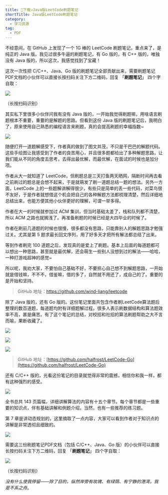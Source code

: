 ```yaml
---
title: 👏下载→Java版LeetCode刷题笔记
shortTitle: Java版LeetCode刷题笔记
category:
  - 学习资源
tag:
  - PDF
---
```


不经意间，在 GitHub 上发现了一个 1G 棒的 LeetCode 刷题笔记，重点来了，是纯正的 Java 版。我见过很多牛逼的刷题笔记，有 Go 版的，有 C++ 版的，唯独没有 Java 版的，所以这次，我感觉找到了宝藏！

这次一次性把 C/C++、Java、Go 版的刷题笔记全部贡献出来，需要刷题笔记PDF文档的小伙伴可以直接长按扫码关注下方二维码，回复 「**刷题笔记**」 四个字自取：

![](http://cdn.tobebetterjavaer.com/tobebetterjavaer/images/nice-article/weixin-mozdsdzfjavableetcodetxxk-b3b2ca43-ec59-48f0-8db6-c38a7bcb28f4.jpg)

（长按扫码识别）

其实私下里很多小伙伴问我有没有 Java 版的，一开始我觉得刷题嘛，用啥语言刷题根本不重要，重要的是解题的思路。但看到这份 Java 版的刷题笔记后，我明白了，原来使用自己熟悉的编程语言来刷题，真的会提高刷题的幸福指数~

![](http://cdn.tobebetterjavaer.com/tobebetterjavaer/images/nice-article/weixin-mozdsdzfjavableetcodetxxk-d82cdb3f-8181-495a-89ea-2a433dfada0e.jpg)

随便打开一道题解感受下，作者真的做到了图文并茂，不只是干巴巴的解题代码。这些手绘图让我感受到了作者的良苦用心，并且很多题都给出了多种解题思路，让我们能从不同的角度去思考，去得出最优解，而最优解，在面试的时候也是加分项。

作者从大一就知道了 LeetCode，但刷题总是三天打鱼两天晒网，隔断时间再去看之前刷过的题总是会想不起来，于是就萌发了刷一道题总结一题的想法。另外一方面，LeetCode 上的一些题解讲解得很少，有些只是简单的丢一些代码，对菜鸟很不友好，于是作者就想借这个机会把自己的各种解题方法都梳理清楚，然后详细地总结出来，也能方便其他小伙伴更好的理解，可谓一举多得。

作者在大一的时候就参加过 ACM 集训，但当时基础太差了，栈和队列都不清楚，所以 ACM 之路也就搁浅了。再准备刷题的时候已经是大四毕业的时候了。

作者在刷前几道题的时候也很慢，很多都没有思路，只能靠别人的解题思路才勉强过关。尤其是第 5 题求最长回文序列，用了好多天才把所有解法都总结了出来。

等到作者刷完 100 道题之后，发现真的是爱上了刷题。基本上后面的每道题都可以想出一种思路，甚至就是最优解，还会萌生一些别人没想到过的解法——哈哈，一种打游戏超神的感觉~

所以呢，我劝大家，不要怕自己基础不好，不要担心自己想不到解题思路，一开始就是借钱嘛，不不不，借鉴嘛，借的多了，自然就不用还了，成自己的了。重要的是开始和坚持。

> GitHub 地址：https://github.com/wind-liang/leetcode

除了 Java 版的，还有 Go 版的。这份笔记里面共包含作者刷LeetCode算法题后整理的数百道题，每道题均附有详细题解过程。很多人表示刷数据结构和算法题效率不高，甚是痛苦。有了这个笔记的总结，对校招和社招的算法刷题帮助之大不言而喻，果断收藏了。

![](http://cdn.tobebetterjavaer.com/tobebetterjavaer/images/nice-article/weixin-mozdsdzfjavableetcodetxxk-33e1bd88-9fa0-4ac5-9da6-b6e26407a140.jpg)

![](http://cdn.tobebetterjavaer.com/tobebetterjavaer/images/nice-article/weixin-mozdsdzfjavableetcodetxxk-362d4fd9-6ada-4576-ad0b-690b7fc3b6c9.jpg)

![](http://cdn.tobebetterjavaer.com/tobebetterjavaer/images/nice-article/weixin-mozdsdzfjavableetcodetxxk-57dd9d2e-5c5b-4025-a13b-6cdaadf24f2d.jpg)

> GitHub 地址：[https://github.com/halfrost/LeetCode-Go](https://github.com/halfrost/LeetCode-Go)

还有 C/C++ 版的，光看这份笔记的目录就觉得非常的震撼，相信你和我一样，都有这种强烈的感受。

![](http://cdn.tobebetterjavaer.com/tobebetterjavaer/images/nice-article/weixin-mozdsdzfjavableetcodetxxk-b67bf4f9-7ce7-47e7-9107-54ff723513be.jpg)

全书总共 143 页篇幅，详细讲解算法的内容有十五个章节。每个章节都是一些重要的知识点，伴有基础讲解和例题介绍，当然，也有一些推荐的练习题。

第 7 章是讲动态规划的，这里摘取了一点内容，大家可以看到作者对于知识点的讲解是非常透彻且细致的。

![](http://cdn.tobebetterjavaer.com/tobebetterjavaer/images/nice-article/weixin-mozdsdzfjavableetcodetxxk-13a7c1e1-9ae6-4157-9a92-a26701b642fd.jpg)

需要这三份刷题笔记PDF文档（包括 C/C++、Java、Go 版）的小伙伴可以直接长按扫码关注下方二维码，回复 「**刷题笔记**」 四个字自取：

![](http://cdn.tobebetterjavaer.com/tobebetterjavaer/images/nice-article/weixin-mozdsdzfjavableetcodetxxk-b3b2ca43-ec59-48f0-8db6-c38a7bcb28f4.jpg)

（长按扫码识别）

*没有什么使我停留——除了目的，纵然岸旁有玫瑰、有绿荫、有宁静的港湾，我是不系之舟*。